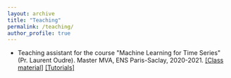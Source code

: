 ```yaml
---
layout: archive
title: "Teaching"
permalink: /teaching/
author_profile: true
---
```


- Teaching assistant for the course "Machine Learning for Time Series" (Pr. Laurent Oudre). Master MVA, ENS Paris-Saclay, 2020-2021. [[Class material]](http://www.laurentoudre.fr/ast.html) [[Tutorials]](https://github.com/deepcharles/tutorial-MVA-2021)